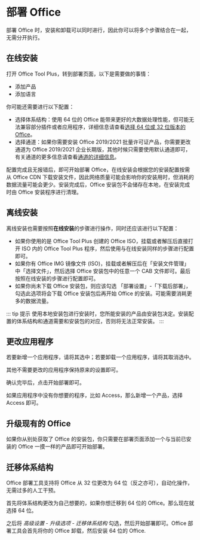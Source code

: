 # 部署 Office

部署 Office 时，安装和卸载可以同时进行，因此你可以将多个步骤结合在一起，无需分开执行。

## 在线安装

打开 Office Tool Plus，转到部署页面，以下是需要做的事情：

- 添加产品
- 添加语言

你可能还需要进行以下配置：

- 选择体系结构：使用 64 位的 Office 能带来更好的大数据处理性能，但可能无法兼容部分插件或者应用程序，详细信息请查看[选择 64 位或 32 位版本的 Office](https://support.microsoft.com/zh-cn/office/%E9%80%89%E6%8B%A9-64-%E4%BD%8D%E6%88%96-32-%E4%BD%8D%E7%89%88%E6%9C%AC%E7%9A%84-office-2dee7807-8f95-4d0c-b5fe-6c6f49b8d261)。
- 选择通道：如果你需要安装 Office 2019/2021 批量许可证产品，你需要更改通道为 Office 2019/2021 企业长期版，其他时候只需要使用默认通道即可，有关通道的更多信息请查看[通道的详细信息](https://help.coolhub.top/zh-cn/deploy/configuration-options.html)。

配置完成且无报错后，即可开始部署 Office，在线安装会根据您的安装配置按需从 Office CDN 下载安装文件，因此网络质量可能会影响你的安装用时，但消耗的数据流量可能会更少。安装完成后，Office 安装包不会储存在本地，在安装完成时由 Office 安装程序进行清理。

## 离线安装

离线安装也需要按照**在线安装**的步骤进行操作，同时还应该进行以下配置：

- 如果你使用的是 Office Tool Plus 创建的 Office ISO，挂载或者解压后直接打开 ISO 内的 Office Tool Plus 程序，然后使用与在线安装同样的步骤进行配置即可。
- 如果你有 Office IMG 镜像文件 (ISO)，挂载或者解压后在「安装文件管理」中「选择文件」，然后选择 Office 安装包中的任意一个 CAB 文件即可。最后按照在线安装的步骤进行配置即可。
- 如果你尚未下载 Office 安装包，则应该勾选 「部署设置」-「下载后部署」，勾选此选项将会下载 Office 安装包后再开始 Office 的安装。可能需要消耗更多的数据流量。

::: tip 提示
使用本地安装包进行安装时，您所能安装的产品由安装包决定。安装配置的体系结构和通道需要和安装包的对应，否则将无法正常安装。
:::

## 更改应用程序

若要新增一个应用程序，请将其选中；若要卸载一个应用程序，请将其取消选中。

其他不需要更改的应用程序保持原来的设置即可。

确认完毕后，点击开始部署即可。

如果应用程序中没有你想要的程序，比如 Access，那么新增一个产品，选择 Access 即可。

## 升级现有的 Office

如果你从别处获取了 Office 的安装包，你只需要在部署页面添加一个与当前已安装的 Office 一摸一样的产品即可开始部署。

## 迁移体系结构

Office 部署工具支持将 Office 从 32 位更改为 64 位（反之亦可），自动化操作，无需过多的人工干预。

首先将体系结构更改为自己想要的，如果你想迁移到 64 位的 Office。那么现在就选择 64 位。

之后将 *高级设置 - 升级选项 - 迁移体系结构* 勾选，然后开始部署即可。Office 部署工具会首先将你的 Office 卸载，然后安装 64 位的 Office.
